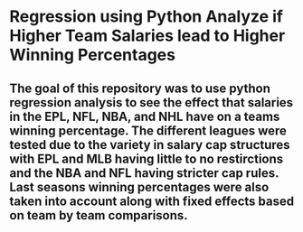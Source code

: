 # Regression using Python Analyze if Higher Team Salaries lead to Higher Winning Percentages

## The goal of this repository was to use python regression analysis to see the effect that salaries in the EPL, NFL, NBA, and NHL have on a teams winning percentage. The different leagues were tested due to the variety in salary cap structures with EPL and MLB having little to no restirctions and the NBA and NFL having stricter cap rules. Last seasons winning percentages were also taken into account along with fixed effects based on team by team comparisons.
